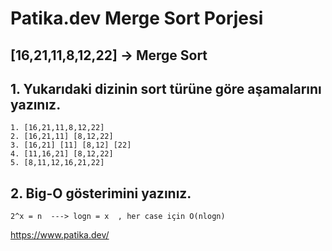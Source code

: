 # Patika.dev Merge Sort Porjesi

## [16,21,11,8,12,22] -> Merge Sort

## 1. Yukarıdaki dizinin sort türüne göre aşamalarını yazınız. 

```
1. [16,21,11,8,12,22]
2. [16,21,11] [8,12,22]
3. [16,21] [11] [8,12] [22]
4. [11,16,21] [8,12,22]
5. [8,11,12,16,21,22]
```
## 2. Big-O gösterimini yazınız.

````
2^x = n  ---> logn = x  , her case için O(nlogn)
````
https://www.patika.dev/
